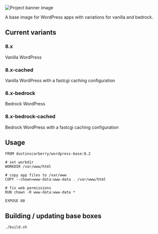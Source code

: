 <img src="https://github.com/dustinscarberry/repo-ux/raw/master/banner/wordpress-docker-base-image.png" alt="Project banner image">

A base image for WordPress apps with variations for vanilla and bedrock.

## Current variants

### 8.x

Vanilla WordPress

### 8.x-cached

Vanilla WordPress with a fastcgi caching configuration

### 8.x-bedrock

Bedrock WordPress

### 8.x-bedrock-cached

Bedrock WordPress with a fastcgi caching configuration

## Usage

```docker
FROM dustinscarberry/wordpress-base:8.2

# set workdir
WORKDIR /var/www/html

# copy app files to /var/www
COPY --chown=www-data:www-data . /var/www/html

# fix web permissions
RUN chown -R www-data:www-data *

EXPOSE 80
```

## Building / updating base boxes

```sh
./build.sh
```
